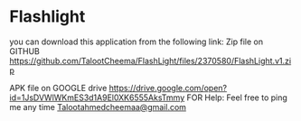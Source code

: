 # Flashlight
you can download this application from the following link:
Zip file  on GITHUB
https://github.com/TalootCheema/FlashLight/files/2370580/FlashLight.v1.zip

APK file on GOOGLE drive
https://drive.google.com/open?id=1JsDVWlWKmES3d1A9El0XK6555AksTmmy
FOR Help:
Feel free to ping me any time Talootahmedcheemaa@gmail.com
